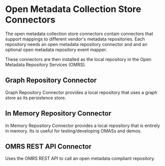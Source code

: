 <!-- SPDX-License-Identifier: Apache-2.0 -->
  
# Open Metadata Collection Store Connectors

The open metadata collection store connectors contain connectors that
support mappings to different vendor's metadata repositories.
Each repository needs an open metadata repository connector and
and an optional open metadata repository event mapper.

These connectors are then installed as the local repository in the
Open Metadata Repository Services (OMRS).

## Graph Repository Connector

Graph Repository Connector provides a local repository that uses a graph store as its persistence store.

## In Memory Repository Connector

In Memory Repository Connector provides a local repository that is entirely in memory.  Its is useful for
testing/developing OMASs and demos.

## OMRS REST API Connector

Uses the OMRS REST API to call an open metadata compliant repository.